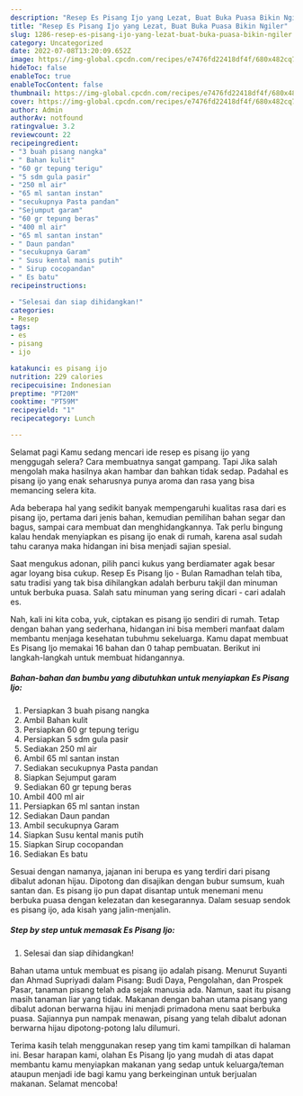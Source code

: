 ```yaml
---
description: "Resep Es Pisang Ijo yang Lezat, Buat Buka Puasa Bikin Ngiler"
title: "Resep Es Pisang Ijo yang Lezat, Buat Buka Puasa Bikin Ngiler"
slug: 1286-resep-es-pisang-ijo-yang-lezat-buat-buka-puasa-bikin-ngiler
category: Uncategorized
date: 2022-07-08T13:20:09.652Z
image: https://img-global.cpcdn.com/recipes/e7476fd22418df4f/680x482cq70/es-pisang-ijo-foto-resep-utama.jpg
hideToc: false
enableToc: true
enableTocContent: false
thumbnail: https://img-global.cpcdn.com/recipes/e7476fd22418df4f/680x482cq70/es-pisang-ijo-foto-resep-utama.jpg
cover: https://img-global.cpcdn.com/recipes/e7476fd22418df4f/680x482cq70/es-pisang-ijo-foto-resep-utama.jpg
author: Admin
authorAv: notfound
ratingvalue: 3.2
reviewcount: 22
recipeingredient:
- "3 buah pisang nangka"
- " Bahan kulit"
- "60 gr tepung terigu"
- "5 sdm gula pasir"
- "250 ml air"
- "65 ml santan instan"
- "secukupnya Pasta pandan"
- "Sejumput garam"
- "60 gr tepung beras"
- "400 ml air"
- "65 ml santan instan"
- " Daun pandan"
- "secukupnya Garam"
- " Susu kental manis putih"
- " Sirup cocopandan"
- " Es batu"
recipeinstructions:

- "Selesai dan siap dihidangkan!"
categories:
- Resep
tags:
- es
- pisang
- ijo

katakunci: es pisang ijo 
nutrition: 229 calories
recipecuisine: Indonesian
preptime: "PT20M"
cooktime: "PT59M"
recipeyield: "1"
recipecategory: Lunch

---
```



Selamat pagi Kamu sedang mencari ide resep es pisang ijo yang menggugah selera? Cara membuatnya sangat gampang. Tapi Jika salah mengolah maka hasilnya akan hambar dan bahkan tidak sedap. Padahal es pisang ijo yang enak seharusnya punya aroma dan rasa yang bisa memancing selera kita.


Ada beberapa hal yang sedikit banyak mempengaruhi kualitas rasa dari es pisang ijo, pertama dari jenis bahan, kemudian pemilihan bahan segar dan bagus, sampai cara membuat dan menghidangkannya. Tak perlu bingung kalau hendak menyiapkan es pisang ijo enak di rumah, karena asal sudah tahu caranya maka hidangan ini bisa menjadi sajian spesial.

Saat mengukus adonan, pilih panci kukus yang berdiamater agak besar agar loyang bisa cukup. Resep Es Pisang Ijo - Bulan Ramadhan telah tiba, satu tradisi yang tak bisa dihilangkan adalah berburu takjil dan minuman untuk berbuka puasa. Salah satu minuman yang sering dicari - cari adalah es.


Nah, kali ini kita coba, yuk, ciptakan es pisang ijo sendiri di rumah. Tetap dengan bahan yang sederhana, hidangan ini bisa memberi manfaat dalam membantu menjaga kesehatan tubuhmu sekeluarga. Kamu dapat membuat Es Pisang Ijo memakai 16 bahan dan 0 tahap pembuatan. Berikut ini langkah-langkah untuk membuat hidangannya.

<!--inarticleads1-->

##### Bahan-bahan dan bumbu yang dibutuhkan untuk menyiapkan Es Pisang Ijo:

1. Persiapkan 3 buah pisang nangka
1. Ambil  Bahan kulit
1. Persiapkan 60 gr tepung terigu
1. Persiapkan 5 sdm gula pasir
1. Sediakan 250 ml air
1. Ambil 65 ml santan instan
1. Sediakan secukupnya Pasta pandan
1. Siapkan Sejumput garam
1. Sediakan 60 gr tepung beras
1. Ambil 400 ml air
1. Persiapkan 65 ml santan instan
1. Sediakan  Daun pandan
1. Ambil secukupnya Garam
1. Siapkan  Susu kental manis putih
1. Siapkan  Sirup cocopandan
1. Sediakan  Es batu


Sesuai dengan namanya, jajanan ini berupa es yang terdiri dari pisang dibalut adonan hijau. Dipotong dan disajikan dengan bubur sumsum, kuah santan dan. Es pisang ijo pun dapat disantap untuk menemani menu berbuka puasa dengan kelezatan dan kesegarannya. Dalam sesuap sendok es pisang ijo, ada kisah yang jalin-menjalin. 

<!--inarticleads2-->

##### Step by step untuk memasak Es Pisang Ijo:


1. Selesai dan siap dihidangkan!

Bahan utama untuk membuat es pisang ijo adalah pisang. Menurut Suyanti dan Ahmad Supriyadi dalam Pisang: Budi Daya, Pengolahan, dan Prospek Pasar, tanaman pisang telah ada sejak manusia ada. Namun, saat itu pisang masih tanaman liar yang tidak. Makanan dengan bahan utama pisang yang dibalut adonan berwarna hijau ini menjadi primadona menu saat berbuka puasa. Sajiannya pun nampak menawan, pisang yang telah dibalut adonan berwarna hijau dipotong-potong lalu dilumuri. 

Terima kasih telah menggunakan resep yang tim kami tampilkan di halaman ini. Besar harapan kami, olahan Es Pisang Ijo yang mudah di atas dapat membantu kamu menyiapkan makanan yang sedap untuk keluarga/teman ataupun menjadi ide bagi kamu yang berkeinginan untuk berjualan makanan. Selamat mencoba!
